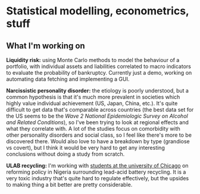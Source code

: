 # Statistical modelling, econometrics, stuff

## What I'm working on

**Liquidity risk:** using Monte Carlo methods to model the behaviour of a portfolio, with individual assets and liabilities correlated to macro indicators to evaluate the probability of bankruptcy. Currently just a demo, working on automating data fetching and implementing a GUI.

**Narcissistic personality disorder:** the etiology is poorly understood, but a common hypothesis is that it's much more prevalent in societies which highly value individual achievement (US, Japan, China, etc.). It's quite difficult to get data that's comparable across countries (the best data set for the US seems to be the _Wave 2 National Epidemiologic Survey on Alcohol and Related Conditions_), so I've been trying to look at regional effects and what they correlate with. A lot of the studies focus on comorbidity with other personality disorders and social class, so I feel like there's more to be discovered there. Would also love to have a breakdown by type (grandiose vs covert), but I think it would be very hard to get any interesting conclusions without doing a study from scratch.

**ULAB recycling:** I'm working with [students at the university of Chicago](https://leadbatteries.substack.com/) on reforming policy in Nigeria surrounding lead-acid battery recycling. It is a very toxic industry that's quite hard to regulate effectively, but the upsides to making thing a bit better are pretty considerable.
